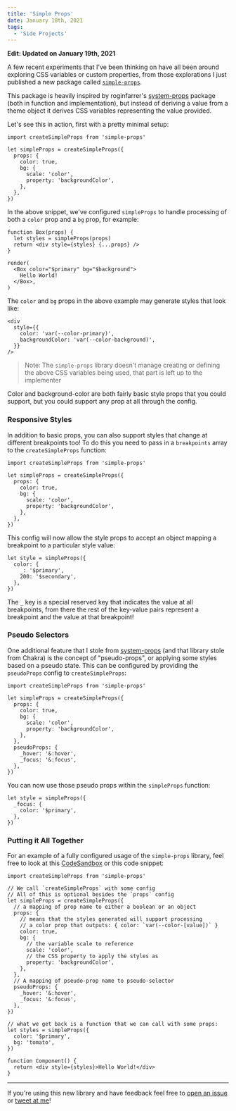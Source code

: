 ```yaml
---
title: 'Simple Props'
date: January 18th, 2021
tags:
  - 'Side Projects'
---
```


**Edit: Updated on January 19th, 2021**

A few recent experiments that I've been thinking on have all been around
exploring CSS variables or custom properties, from those explorations I just
published a new package called
[`simple-props`](https://github.com/ds-pack/simple-props).

This package is heavily inspired by <TwitterMention>roginfarrer</TwitterMention>'s [system-props](https://github.com/roginfarrer/system-props) package (both in
function and implementation), but instead of deriving a value from a theme
object it derives CSS variables representing the value provided.

Let's see this in action, first with a pretty minimal setup:

```tsx
import createSimpleProps from 'simple-props'

let simpleProps = createSimpleProps({
  props: {
    color: true,
    bg: {
      scale: 'color',
      property: 'backgroundColor',
    },
  },
})
```

In the above snippet, we've configured `simpleProps` to handle processing of
both a `color` prop and a `bg` prop, for example:

```tsx highlight=6
function Box(props) {
  let styles = simpleProps(props)
  return <div style={styles} {...props} />
}

render(
  <Box color="$primary" bg="$background">
    Hello World!
  </Box>,
)
```

The `color` and `bg` props in the above example may generate styles that look
like:

```tsx highlight=2-3
<div
  style={{
    color: 'var(--color-primary)',
    backgroundColor: 'var(--color-background)',
  }}
/>
```

> Note: The `simple-props` library doesn't manage creating or defining the above
> CSS variables being used, that part is left up to the implementer

Color and background-color are both fairly basic style props that you could
support, but you could support any prop at all through the config.

### Responsive Styles

In addition to basic props, you can also support styles that change at different
breakpoints too! To do this you need to pass in a `breakpoints` array to the
`createSimpleProps` function:

```tsx highlight=10
import createSimpleProps from 'simple-props'

let simpleProps = createSimpleProps({
  props: {
    color: true,
    bg: {
      scale: 'color',
      property: 'backgroundColor',
    },
  },
})
```

This config will now allow the style props to accept an object mapping a
breakpoint to a particular style value:

```tsx
let style = simpleProps({
  color: {
    _: '$primary',
    200: '$secondary',
  },
})
```

The `_` key is a special reserved key that indicates the value at all
breakpoints, from there the rest of the key-value pairs represent a breakpoint
and the value at that breakpoint!

### Pseudo Selectors

One additional feature that I stole from
[system-props](https://github.com/roginfarrer/system-props) (and that library
stole from Chakra) is the concept of "pseudo-props", or applying some styles
based on a pseudo state. This can be configured by providing the `pseudoProps`
config to `createSimpleProps`:

```tsx highlight=10-13
import createSimpleProps from 'simple-props'

let simpleProps = createSimpleProps({
  props: {
    color: true,
    bg: {
      scale: 'color',
      property: 'backgroundColor',
    },
  },
  pseudoProps: {
    _hover: '&:hover',
    _focus: '&:focus',
  },
})
```

You can now use those pseudo props within the `simpleProps` function:

```tsx
let style = simpleProps({
  _focus: {
    color: '$primary',
  },
})
```

### Putting it All Together

For an example of a fully configured usage of the `simple-props` library, feel
free to look at this [CodeSandbox](https://codesandbox.io/s/simple-props-lf7po)
or this code snippet:

```tsx
import createSimpleProps from 'simple-props'

// We call `createSimpleProps` with some config
// All of this is optional besides the `props` config
let simpleProps = createSimpleProps({
  // a mapping of prop name to either a boolean or an object
  props: {
    // means that the styles generated will support processing
    // a color prop that outputs: { color: `var(--color-[value])` }
    color: true,
    bg: {
      // the variable scale to reference
      scale: 'color',
      // the CSS property to apply the styles as
      property: 'backgroundColor',
    },
  },
  // A mapping of pseudo-prop name to pseudo-selector
  pseudoProps: {
    _hover: '&:hover',
    _focus: '&:focus',
  },
})

// what we get back is a function that we can call with some props:
let styles = simpleProps({
  color: '$primary',
  bg: 'tomato',
})

function Component() {
  return <div style={styles}>Hello World!</div>
}
```

<Spacer />

---

<Spacer />

If you're using this new library and have feedback feel free to
[open an issue](https://github.com/ds-pack/simple-props) or
[tweet at me](https://twitter.com/immatthamlin)!
